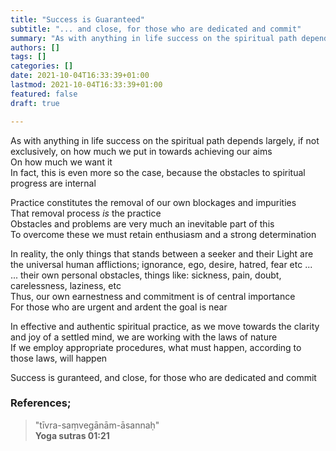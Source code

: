 ```yaml
---
title: "Success is Guaranteed"
subtitle: "... and close, for those who are dedicated and commit"
summary: "As with anything in life success on the spiritual path depends largely, if not exclusively, on how much we put in to achieving our aims"
authors: []
tags: []
categories: []
date: 2021-10-04T16:33:39+01:00
lastmod: 2021-10-04T16:33:39+01:00
featured: false
draft: true

---
```

As with anything in life success on the spiritual path depends largely, if not exclusively, on how much we put in towards achieving our aims\
On how much we want it\
In fact, this is even more so the case, because the obstacles to spiritual progress are internal

Practice constitutes the removal of our own blockages and impurities\
That removal process *is*  the practice\
Obstacles and problems are very much an inevitable part of this\
To overcome these we must retain enthusiasm and a strong determination

In reality, the only things that stands between a seeker and their Light are the universal human afflictions; ignorance, ego, desire, hatred, fear etc ...\
 ... their own personal obstacles, things like: sickness, pain, doubt, carelessness, laziness, etc\
Thus, our own earnestness and commitment is of central importance\
For those who are urgent and ardent the goal is near

In effective and authentic spiritual practice, as we move towards the clarity and joy of a settled mind, we are working with the laws of nature\
If we employ appropriate procedures, what must happen, according to those laws, will happen

Success is guranteed, and close, for those who are dedicated and commit

### References;

>"tīvra-saṃvegānām-āsannaḥ"\
>**Yoga sutras 01:21**
